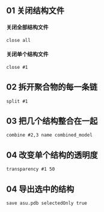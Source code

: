 ## 01 关闭结构文件

#### 关闭全部结构文件
```
close all
```

#### 关闭单个结构文件
```
close #1
```

## 02 拆开聚合物的每一条链
```
split #1
```

## 03 把几个结构整合在一起
```
combine #2,3 name combined_model
```

## 04 改变单个结构的透明度
```
transparency #1 50
```

## 04 导出选中的结构
```
save asu.pdb selectedOnly true
```

